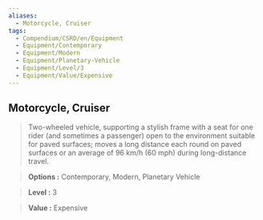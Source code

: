 ```yaml
---
aliases:
  - Motorcycle, Cruiser
tags:
  - Compendium/CSRD/en/Equipment
  - Equipment/Contemporary
  - Equipment/Modern
  - Equipment/Planetary-Vehicle
  - Equipment/Level/3
  - Equipment/Value/Expensive
---
```

    
      
## Motorcycle, Cruiser      
      
>Two-wheeled vehicle, supporting a stylish frame with a seat for one rider (and sometimes a passenger) open to the environment suitable for paved surfaces; moves a long distance each round on paved surfaces or an average of 96 km/h (60 mph) during long-distance travel.      
> **Options :** Contemporary, Modern, Planetary Vehicle      
> **Level :** 3      
> **Value :** Expensive